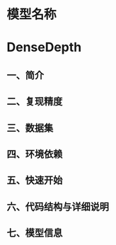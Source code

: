 # 模型名称         
# DenseDepth  
## 一、简介
## 二、复现精度
## 三、数据集
## 四、环境依赖
## 五、快速开始
## 六、代码结构与详细说明
## 七、模型信息
